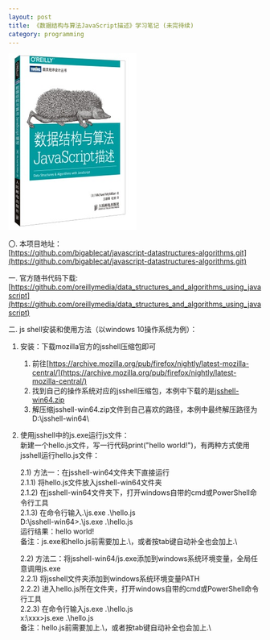 ```yaml
---
layout: post
title: 《数据结构与算法JavaScript描述》学习笔记 (未完待续)
category: programming
---
```


![cover](https://raw.githubusercontent.com/bigablecat/data_structures_and_algorithms_using_javascript/master/cover.jpg)  

〇. 本项目地址：  
[https://github.com/bigablecat/javascript-datastructures-algorithms.git](https://github.com/bigablecat/javascript-datastructures-algorithms.git)

一. 官方随书代码下载:  
[https://github.com/oreillymedia/data_structures_and_algorithms_using_javascript](https://github.com/oreillymedia/data_structures_and_algorithms_using_javascript)

二. js shell安装和使用方法（以windows 10操作系统为例）：
1. 安装：下载mozilla官方的jsshell压缩包即可  
	1) 前往[https://archive.mozilla.org/pub/firefox/nightly/latest-mozilla-central/](https://archive.mozilla.org/pub/firefox/nightly/latest-mozilla-central/)  
	2) 找到自己的操作系统对应的jsshell压缩包，本例中下载的是[jsshell-win64.zip](https://archive.mozilla.org/pub/firefox/nightly/latest-mozilla-central/jsshell-win64.zip)  
	3) 解压缩jsshell-win64.zip文件到自己喜欢的路径，本例中最终解压路径为D:\jsshell-win64\  

2. 使用jsshell中的js.exe运行js文件：  
	新建一个hello.js文件，写一行代码print("hello world!")，有两种方式使用jsshell运行hello.js文件：  

	2.1) 方法一：在jsshell-win64文件夹下直接运行  
	2.1.1) 将hello.js文件放入jsshell-win64文件夹  
	2.1.2) 在jsshell-win64文件夹下，打开windows自带的cmd或PowerShell命令行工具  
	2.1.3) 在命令行输入.\js.exe .\hello.js  
	D:\jsshell-win64>.\js.exe .\hello.js  
	运行结果：hello world!  
	备注：js.exe和hello.js前需要加上.\，或者按tab键自动补全也会加上.\

	2.2) 方法二：将jsshell-win64/js.exe添加到windows系统环境变量，全局任意调用js.exe  
	2.2.1) 将jsshell文件夹添加到windows系统环境变量PATH  
	2.2.2) 进入hello.js所在文件夹，打开windows自带的cmd或PowerShell命令行工具  
	2.2.3) 在命令行输入js.exe .\hello.js  
	x:\xxx>js.exe .\hello.js  
	备注：hello.js前需要加上.\，或者按tab键自动补全也会加上.\